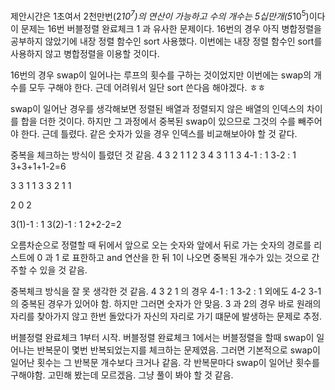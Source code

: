 제안시간은 1초여서 2천만번(2*10<sup>7</sup>)의 연산이 가능하고 수의 개수는 5십만개(5*10<sup>5</sup>)이다
이 문제는 16번 버블정렬 완료체크 1 과 유사한 문제이다.
16번의 경우 아직 병합정렬을 공부하지 않았기에 내장 정렬 함수인 sort 사용했다.
이번에는 내장 정렬 함수인 sort를 사용하지 않고 병합정렬을 이용할 것이다.

16번의 경우 swap이 일어나는 루프의 횟수를 구하는 것이었지만 이번에는 swap의 개수를 모두 구해야 한다.
근데 어려워서 일단 sort 쓴다음 해야겠다. ㅎㅎ

swap이 일어난 경우를 생각해보면 정렬된 배열과 정렬되지 않은 배열의 인덱스의 차이를 합을 더한 것이다.
하지만 그 과정에서 중복된 swap이 있으므로 그것의 수를 빼주어야 한다.
근데 틀렸다. 같은 숫자가 있을 경우 인덱스를 비교해보아야 할 것 같다.

중복을 체크하는 방식이 틀렸던 것 같음.
4 3 2 1 <!-- 정렬되지 않은 배열 -->
1 2 3 4 <!-- 정렬된 배열 -->
3 1 1 3 <!-- 정렬된 배열과 정렬되지 않은 배열의 인덱스 차이 -->
4-1 : 1 <!-- 중복된 경우 1 -->
3-2 : 1 <!-- 중복된 경우 2 -->
3+3+1+1-2=6

3 3 1 <!-- 정렬되지 않은 배열 -->
1 3 3 <!-- 정렬된 배열 -->
2 1 1 <!-- 정렬된 배열과 정렬되지 않은 배열의 인덱스 차이-->

2 0 2 <!-- 주의 숫자가 같더라도 들어온 순서가 다르기 때문에 이와 같은 경우는 안됨-->

3(1)-1 : 1 <!-- 중복된 경우 1 (첫번째로 입력된 3) -->
3(2)-1 : 1 <!-- 중복된 경우 2 (두번째로 입력된 3) -->
2+2-2=2

오름차순으로 정렬할 때 뒤에서 앞으로 오는 숫자와 앞에서 뒤로 가는 숫자의 경로를 리스트에 0 과 1 로 표한하고
and 연산을 한 뒤 1이 나오면 중복된 개수가 있는 것으로 간주할 수 있을 것 같음.

중복체크 방식을 잘 못 생각한 것 같음.
4 3 2 1 의 경우
4-1 : 1 <!-- 중복된 경우 1 -->
3-2 : 1 <!-- 중복된 경우 2 -->
외에도 
4-2
3-1
의 중복된 경우가 있어야 함.
하지만 그러면 숫자가 안 맞음.
3 과 2의 경우 바로 원래의 자리를 찾아가지 않고 한번 돌았다가 자신의 자리로 가기 떄문에 발생하는 문제로 추정.

버블정렬 완료체크 1부터 시작. 버블정렬 완료체크 1에서는 버블정렬을 할때 swap이 일어나는 반복문이 몇번 반복되었는지를 체크하는 문제였음.
그러면 기본적으로 swap이 일어난 횟수는 그 반복문 개수보다 크거나 같음.
각 반복문마다 swap이 일어난 횟수를 구해야함.
고민해 봤는데 모르겠음. 그냥 풀이 봐야 할 것 같음.